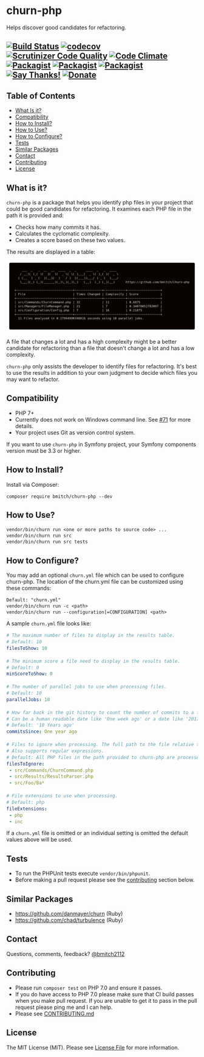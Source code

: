 # churn-php
Helps discover good candidates for refactoring.

[![Build Status](https://travis-ci.org/bmitch/churn-php.svg?branch=master)](https://travis-ci.org/bmitch/churn-php) [![codecov](https://codecov.io/gh/bmitch/churn-php/branch/master/graph/badge.svg)](https://codecov.io/gh/bmitch/churn-php) [![Scrutinizer Code Quality](https://scrutinizer-ci.com/g/bmitch/churn-php/badges/quality-score.png?b=master)](https://scrutinizer-ci.com/g/bmitch/churn-php/?branch=master) [![Code Climate](https://codeclimate.com/github/bmitch/churn-php/badges/gpa.svg)](https://codeclimate.com/github/bmitch/churn-php) [![Packagist](https://img.shields.io/packagist/v/bmitch/churn-php.svg)]() [![Packagist](https://img.shields.io/packagist/dt/bmitch/churn-php.svg)]() [![Packagist](https://img.shields.io/packagist/l/bmitch/churn-php.svg)]()
[![Say Thanks!](https://img.shields.io/badge/Say%20Thanks-!-1EAEDB.svg)](https://saythanks.io/to/bmitch)
[![Donate](https://img.shields.io/badge/Donate-PayPal-green.svg)](https://paypal.me/bmitch2112)
----------

## Table of Contents
* [What Is it?](#what-is-it)
* [Compatibility](#compatibility)
* [How to Install?](#how-to-install)
* [How to Use?](#how-to-use)
* [How to Configure?](#how-to-configure)
* [Tests](#tests)
* [Similar Packages](#similar-packages)
* [Contact](#contact)
* [Contributing](#contributing)
* [License](#license)

## What is it? ##
`churn-php` is a package that helps you identify php files in your project that could be good candidates for refactoring. It examines each PHP file in the path it is provided and:
* Checks how many commits it has.
* Calculates the cyclomatic complexity.
* Creates a score based on these two values.

The results are displayed in a table:

![](img/output.png)

A file that changes a lot and has a high complexity might be a better candidate for refactoring than a file that doesn't change a lot and has a low complexity.

`churn-php` only assists the developer to identify files for refactoring. It's best to use the results in addition to your own judgment to decide which files you may want to refactor.

## Compatibility ##
* PHP 7+
* Currently does not work on Windows command line. See [#71](https://github.com/bmitch/churn-php/issues/71) for more details.
* Your project uses Git as version control system.

If you want to use `churn-php` in Symfony project, your Symfony components version must be 3.3 or higher.

## How to Install? ##
Install via Composer:
```
composer require bmitch/churn-php --dev
```

## How to Use? ##
```
vendor/bin/churn run <one or more paths to source code> ...
vendor/bin/churn run src
vendor/bin/churn run src tests
```

## How to Configure?
You may add an optional `churn.yml` file which can be used to configure churn-php. The location of the churn.yml file can be customized using these commands:

```
Default: "churn.yml" 
vendor/bin/churn run -c <path>
vendor/bin/churn run --configuration[=CONFIGURATION] <path>
```
A sample `churn.yml` file looks like:

```yml
# The maximum number of files to display in the results table.
# Default: 10
filesToShow: 10

# The minimum score a file need to display in the results table.
# Default: 0
minScoreToShow: 0

# The number of parallel jobs to use when processing files.
# Default: 10
parallelJobs: 10

# How far back in the git history to count the number of commits to a file
# Can be a human readable date like 'One week ago' or a date like '2017-07-12'
# Default: '10 Years ago'
commitsSince: One year ago

# Files to ignore when processing. The full path to the file relative to the root of your project is required.
# Also supports regular expressions.
# Default: All PHP files in the path provided to churn-php are processed.
filesToIgnore:
 - src/Commands/ChurnCommand.php
 - src/Results/ResultsParser.php
 - src/Foo/Ba*

# File extensions to use when processing.
# Default: php
fileExtensions:
 - php
 - inc
 ```

If a `churn.yml` file is omitted or an individual setting is omitted the default values above will be used.

## Tests
* To run the PHPUnit tests execute `vendor/bin/phpunit`.
* Before making a pull request please see the [contributing](#contributing) section below.

## Similar Packages
* https://github.com/danmayer/churn (Ruby)
* https://github.com/chad/turbulence (Ruby)

## Contact ##
Questions, comments, feedback? [@bmitch2112](https://twitter.com/bmitch2112)

## Contributing ##
* Please run `composer test` on PHP 7.0 and ensure it passes.
* If you do have access to PHP 7.0 please make sure that CI build passes when you make pull request. If you are unable to get it to pass in the pull request please ping me and I can help.
* Please see [CONTRIBUTING.md](CONTRIBUTING.md)

## License ##
The MIT License (MIT). Please see [License File](LICENSE.md) for more information.

